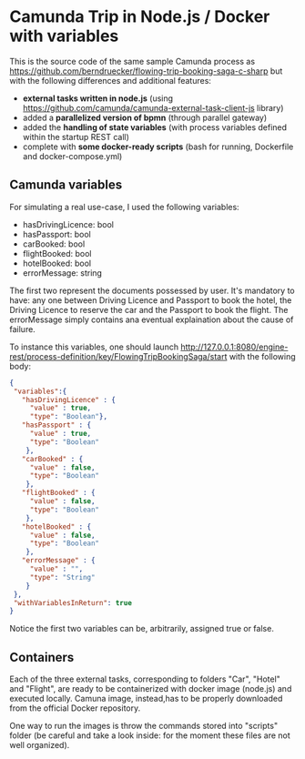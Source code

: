 # Camunda Trip in Node.js / Docker with variables
This is the source code of the same sample Camunda process as https://github.com/berndruecker/flowing-trip-booking-saga-c-sharp but with the following differences and additional features:

- **external tasks written in node.js** (using https://github.com/camunda/camunda-external-task-client-js library)
- added a **parallelized version of bpmn** (through parallel gateway)
- added the **handling of state variables** (with process variables defined within the startup REST call)
- complete with **some docker-ready scripts** (bash for running, Dockerfile and docker-compose.yml)

## Camunda variables
For simulating a real use-case, I used the following variables:
- hasDrivingLicence: bool
- hasPassport: bool
- carBooked: bool
- flightBooked: bool
- hotelBooked: bool
- errorMessage: string
   
The first two represent the documents possessed by user. It's mandatory to have: any one between Driving Licence and Passport to book the hotel,
the Driving Licence to reserve the car and the Passport to book the flight. The errorMessage simply contains ana eventual explaination about the cause of failure.

To instance this variables, one should launch http://127.0.0.1:8080/engine-rest/process-definition/key/FlowingTripBookingSaga/start with the following body:

```JSON
{
 "variables":{
   "hasDrivingLicence" : {
     "value" : true,
     "type": "Boolean"},
   "hasPassport" : {
     "value" : true,
     "type": "Boolean"
    },
   "carBooked" : {
     "value" : false,
     "type": "Boolean"
    },
   "flightBooked" : {
     "value" : false,
     "type": "Boolean"
    },
   "hotelBooked" : {
     "value" : false,
     "type": "Boolean"
    },
   "errorMessage" : {
     "value" : "",
     "type": "String"
    }
 },
 "withVariablesInReturn": true
}

```
Notice the first two variables can be, arbitrarily, assigned true or false.


## Containers
Each of the three external tasks, corresponding to folders "Car", "Hotel" and "Flight", are ready to be containerized with docker image (node.js) and executed locally. Camuna image, instead,has to be properly downloaded from the official Docker repository.

One way to run the images is throw the commands stored into "scripts" folder (be careful and take a look inside: for the moment these files are not well organized).

